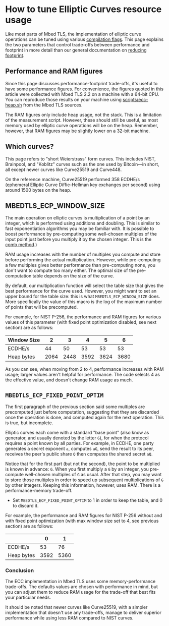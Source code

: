 # How to tune Elliptic Curves resource usage

Like most parts of Mbed TLS, the implementation of elliptic curve operations can be tuned using various [compilation flags](https://tls.mbed.org/kb/compiling-and-building/how-do-i-configure-mbedtls). This page explains the two parameters that control trade-offs between performance and footprint in more detail than our general documentation on [reducing footprint](https://tls.mbed.org/kb/how-to/reduce-mbedtls-memory-and-storage-footprint).

## Performance and RAM figures

Since this page discusses performance-footprint trade-offs, it's useful to have some performance figures. For convenience, the figures quoted in this article were collected with Mbed TLS 2.2 on a machine with a 64-bit CPU. You can reproduce those results on your machine using [scripts/ecc-heap.sh](https://github.com/ARMmbed/mbedtls/blob/development/scripts/ecc-heap.sh) from the Mbed TLS sources.

The RAM figures only include heap usage, not the stack. This is a limitation of the measurement script. However, these should still be useful, as most memory used by elliptic curve operations will be on the heap. Remember, however, that RAM figures may be slightly lower on a 32-bit machine.

## Which curves?

This page refers to "short Weierstrass" form curves. This includes NIST, Brainpool, and "Koblitz" curves such as the one used by Bitcoin—in short, all except newer curves like Curve25519 and Curve448.

On the reference machine, Curve25519 performed 358 ECDHE/s (ephemeral Elliptic Curve Diffie-Hellman key exchanges per second) using around 1500 bytes on the heap.

## MBEDTLS_ECP_WINDOW_SIZE

The main operation on elliptic curves is multiplication of a point by an integer, which is performed using additions and doubling. This is similar to fast exponentiation algorithms you may be familiar with. It is possible to boost performance by pre-computing some well-chosen multiples of the input point just before you multiply it by the chosen integer. This is the [comb method](https://eprint.iacr.org/2004/342.pdf).)

RAM usage increases with the number of multiples you compute and store before performing the actual multiplication. However, while pre-computing a few multiples gives better performance than pre-computing none, you don't want to compute too many either. The optimal size of the pre-computation table depends on the size of the curve.

By default, our multiplication function will select the table size that gives the best performance for the curve used. However, you might want to set an upper bound for the table size: this is what `MBEDTLS_ECP_WINDOW_SIZE` does. More specifically the value of this macro is the log of the maximum number of points that will be precomputed.

For example, for NIST P-256, the performance and RAM figures for various values of this parameter (with fixed point optimization disabled, see next section) are as follows:

|Window Size|2|3|4|5|6|
| --- | --- | --- | --- | --- | --- |    
|ECDHE/s|44|50|53|53|53|
|Heap bytes|2064|2448|3592|3624|3680|

As you can see, when moving from 2 to 4, performance increases with RAM usage; larger values aren't helpful for performance. The code selects 4 as the effective value, and doesn't change RAM usage as much.

## `MBEDTLS_ECP_FIXED_POINT_OPTIM`

The first paragraph of the previous section said some multiples are precomputed just before computation, suggesting that they are discarded once the operation is done, and computed again for the next operation. This is true, but incomplete.

Elliptic curves each come with a standard "base point" (also know as generator, and usually denoted by the letter `G`), for when the protocol requires a point known by all parties. For example, in ECDHE, one party generates a secret exponent `a`, computes `aG`, send the result to its peer, receives the peer's public share `Q` then computes the shared secret `aQ`.

Notice that for the first part (but not the second), the point to be multiplied is known in advance: `G`. When you first multiply a `G` by an integer, you pre-compute well-chosen multiples of `G` as usual. After that step, you may want to store those multiples in order to speed up subsequent multiplications of `G` by other integers. Keeping this information, however, uses RAM. There is a performance-memory trade-off.

* Set `MBEDTLS_ECP_FIXED_POINT_OPTIM` to 1 in order to keep the table, and 0 to discard it.

For example, the performance and RAM figures for NIST P-256 without and with fixed point optimization (with max window size set to 4, see previous section) are as follows:


||0|1|
|---|---|---|
|ECDHE/s|53|76|
|Heap bytes|3592|5360|

### Conclusion

The ECC implementation in Mbed TLS uses some memory-performance trade-offs. The defaults values are chosen with performance in mind, but you can adjust them to reduce RAM usage for the trade-off that best fits your particular needs.

It should be noted that newer curves like Curve25519, with a simpler implementation that doesn't use any trade-offs, manage to deliver superior performance while using less RAM compared to NIST curves.

<!---",how-do-i-tune-elliptic-curves-resource-usage,"How-to guide on reducing resource usage of elliptic curves with Mbed TLS",,"elliptic curves, resources, configuration",published,"2016-02-10 12:59:00",2,3399,"2016-02-22 16:19:00","Manuel PÃ©gouriÃ©-Gonnard"--->
